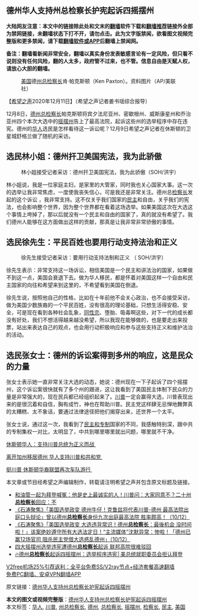  <h2>德州华人支持州总检察长护宪起诉四摇摆州</h2> <p class="notice"><b>大陆网友注意：本文中的链接除此处和文末的<a href="https://github.com/bannedbook/fanqiang" >翻墙</a>软件下载和<a href="https://github.com/killgcd/justmysocks/blob/master/README.md">翻墙推荐</a>链接外全部为禁网链接，未翻墙状态下打不开，请勿点击。此为文字版禁闻，欲看图文视频完整版和更多禁闻，请下载<a href="https://github.com/bannedbook/fanqiang">翻墙软件或APP</a>后翻墙上禁闻网。</p><p>备注：翻墙看新闻非常安全，翻墙以真实身份发表敏感言论有一定风险，但只看不说则没有任何风险，翻的人太多，政府管不过来，也不管。信息自由是天赋人权，请放心大胆的翻墙。</b></p>  <div class="entry"> <figure><figcaption><a href="https://www.bannedbook.org/bnews/tag/%e7%be%8e%e5%9b%bd/" class="st_tag internal_tag" rel="tag" title="标签 美国 下的日志">美国</a>德<a href="https://www.bannedbook.org/bnews/tag/%E5%B7%9E%E6%80%BB%E6%A3%80%E5%AF%9F%E9%95%BF/" class="st_tag internal_tag" rel="tag" title="标签 州总检察长 下的日志">州总检察长</a>肯·帕克斯顿（Ken Paxton）。资料图片（AP/美联社）</figcaption></figure> <p>【<span class='wp_keywordlink_affiliate'><a href="https://www.soundofhope.org" title="希望之声" target="_blank">希望之声</a></span>2020年12月11日】（希望之声记者姜书瑶综合报导）</p> <p>12月8日，<a href="https://www.bannedbook.org/bnews/tag/%e5%be%b7%e5%b7%9e/" class="st_tag internal_tag" rel="tag" title="标签 德州 下的日志">德州</a><a href="https://www.bannedbook.org/bnews/tag/%E6%80%BB%E6%A3%80%E5%AF%9F%E9%95%BF/" class="st_tag internal_tag" rel="tag" title="标签 总检察长 下的日志">总检察长</a>帕克斯顿将宾夕法尼亚州、密歇根州、威斯康星州和乔治亚州四个本次大选中的<a href="https://www.bannedbook.org/bnews/tag/%E6%91%87%E6%91%86%E5%B7%9E/" class="st_tag internal_tag" rel="tag" title="标签 摇摆州 下的日志">摇摆州</a>告上了最高法院，起诉这些州的选举程序中存在违宪。德州的<a href="https://www.bannedbook.org/bnews/tag/%e5%8d%8e%e4%ba%ba/" class="st_tag internal_tag" rel="tag" title="标签 华人 下的日志">华人</a>选民是怎样看待这一诉讼呢？12月9日希望之声记者在休斯顿的卫星城舒格兰做了随机的采访。</p> <h2><strong>选民林小姐：德州扞卫美国宪法，我为此骄傲</strong></h2> <figure><figcaption>林小姐接受记者采访：德州扞卫美国宪法，我为此骄傲（SOH/洪宇）</figcaption></figure> <p>林小姐说，我是一位家庭主妇，是家里的大管家，同时我也关心国家大事。这一次的选举让我非常焦虑，一度使我丧失信心，可是我还是非常关注。德州总<a href="https://www.bannedbook.org/bnews/tag/%E6%A3%80%E5%AF%9F%E9%95%BF/" class="st_tag internal_tag" rel="tag" title="标签 检察长 下的日志">检察长</a>发起的这个诉讼 ，我非常支持。这不仅关乎我们国家的<a href="https://www.bannedbook.org/bnews/tag/%e6%b0%91%e4%b8%bb/" class="st_tag internal_tag" rel="tag" title="标签 民主 下的日志">民主</a>和自由，关乎我们的宪法，也会影响整个世界，因为整个世界都在看着这场选举。如果美国这次在大选这个事情上垮掉了，那以后就没有一个民主和自由的国家了，真的就没有希望了。我们德州人能够在这方面做出这样的贡献，那真是让我非常非常骄傲的事情。</p>  <h2><strong>选民徐先生：平民百姓也要用行动支持法治和正义</strong></h2> <figure><figcaption>徐先生接受记者采访：要用行动支持法制和正义 （ SOH/洪宇）</figcaption></figure> <p>徐先生表示：非常支持这一场诉讼，相信美国是一个民主和讲法治的国家，如果做不到这一点，美国会衰退下去。做为华人移民，都是怀着对美国这样一个自由和民主国家的向往和希望来到这里的，不希望看到美国在倒退。</p> <p>徐先生说，按照他自己的性格，比如在十年前他不会关心政治，也不会接受采访，做为美国少数族裔的一个平民百姓，没有很高的理论基础，只想生活得安稳、安全，可是现在看到各种社会乱象，<span class='wp_keywordlink'><a href="https://www.bannedbook.org/forum57/topic6302.html" title="我所知道的地球历史与奥秘篇（十）：同性恋与吸毒" target="_blank">同性恋</a></span>、堕胎、吸毒啊这些，对下一代的成长都没有好处，我们不想活得越来越没希望，所以我现在能够做的，也是要走出来投票，站出来表达自己的观点，也会用行动积极响应和参与这些支持正义和维护法治的活动。</p> <h2><strong>选民张女士：德州的诉讼案得到多州的响应，这是民众的力量</strong></h2> <p>张女士表示她一直非常关注大选的动态，她说：德州现在一下子起诉了四个摇摆州，这个诉讼案很快就有了多个州的跟进，这让我看到了美国民主体制下民众的力量是非常强大的，现在民兵都已经组织起来了。<a href="https://www.bannedbook.org/bnews/tag/%e5%b7%9d%e6%99%ae/" class="st_tag internal_tag" rel="tag" title="标签 川普 下的日志">川普</a>一定会赢得大选，川普表现出来的是很沉着和自信，胸有成竹，神也在帮助川普。民主党这样肆无忌惮地舞弊真的太糟糕、太不象话，要通过法律途径把他们揭穿出来，还世界一个太平。</p>  <p>张女士说，通过这一次，我看到了<span class='wp_keywordlink'><a href="https://www.bannedbook.org/forum2/topic1260.html" title="民主和专制的社会起源" target="_blank">民主和专制</a></span>国家的不同，我感触特别深，跟中共的专制集权一对比，太明显了，中共到哪里哪里就出问题，哪里就不干净。</p> <p><a href="https://www.soundofhope.org/post/451066">休斯顿华人：支持川普总统为正义而战 </a></p> <p><a href="https://www.soundofhope.org/post/437314">离开加州移居德州 华人支持川普和共和党 </a></p>  <p><a href="https://www.soundofhope.org/post/429049">挺川普 休斯顿华裔联盟再次车队游行 </a></p> <p>本文章或节目经希望之声编辑制作，转载请注明希望之声并包含原文标题及链接。</p> <ul class='op-related-articles' title='相关阅读'> <li><a href='https://www.bannedbook.org/bnews/bannedvideo/20201211/1445754.html' target='_blank'>和油管一起为拜登喊冤：他是史上最诚实的人！川普问：大家同意不？二十州<b>总检察长</b>回应：不</a></li> <li><a href='https://www.bannedbook.org/bnews/bannedvideo/20201211/1445524.html' target='_blank'>《石涛聚焦》「美国选举政变 德州牛仔！克鲁兹将代表川普-德州 最高法院出庭口头辩论」曾以德州<b>总检察长</b>身份九次出庭最高法院 胜率颇高！（10/12）</a></li> <li><a href='https://www.bannedbook.org/bnews/bannedvideo/20201211/1445522.html' target='_blank'>《石涛聚焦》「美国选举政变 大选违背常识！德州<b>总检察长</b>：最後机会 没时间啦！」该案绝妙遵守所有大选法定日！“主流媒体”沈默异常：惨啦！「德州已赢12场官司 阻杀民主党借大选惑乱德州」（10/12）</a></li> <li><a href='https://www.bannedbook.org/bnews/cnnews/20201210/1444946.html' target='_blank'>四大摇摆州选举违宪遭德州<b>总检察长</b>起诉 联邦高院很难驳回</a></li> <li><a href='https://www.bannedbook.org/bnews/bannedvideo/20201209/1444462.html' target='_blank'>🔥德州<b>总检察长</b>起诉四摇摆州：选举程序违宪│美总统就职委员会拒认拜登</a></li> </ul> <p class="texttj"> <a href="https://www.bannedbook.org/forum23/topic22702.html" target="_blank">V2free机场25%引荐返利：全平台免费SS/V2ray节点+经济套餐高速翻墙</a><br/> <a href="https://github.com/bannedbook/fanqiang/wiki/%E7%A6%81%E9%97%BB%E7%BD%91%E5%AE%89%E5%8D%93%E7%BF%BB%E5%A2%99%E6%96%B0%E9%97%BBAPP" target="_blank">免费PC翻墙、安卓VPN翻墙APP</a></p><p>原文链接：<a class="src_link"  href="https://www.soundofhope.org/post/452539" target="_blank">德州华人支持州总检察长护宪起诉四摇摆州</a></p> <a name='sharetosocial'></a>       <div><b>本文的图文或视频完整版</b>：<a href='https://www.bannedbook.org/bnews/comments/20201211/1445983.html'>德州华人支持州总检察长护宪起诉四摇摆州</a></div>  </div><!--END ENTRY--> <div class="postfooter"> <div>本文标签：<a href="https://www.bannedbook.org/bnews/tag/%e5%8d%8e%e4%ba%ba/" rel="tag">华人</a>, <a href="https://www.bannedbook.org/bnews/tag/%e5%b7%9d%e6%99%ae/" rel="tag">川普</a>, <a href="https://www.bannedbook.org/bnews/tag/%E5%B7%9E%E6%80%BB%E6%A3%80%E5%AF%9F%E9%95%BF/" rel="tag">州总检察长</a>, <a href="https://www.bannedbook.org/bnews/tag/%e5%be%b7%e5%b7%9e/" rel="tag">德州</a>, <a href="https://www.bannedbook.org/bnews/tag/%E6%80%BB%E6%A3%80%E5%AF%9F%E9%95%BF/" rel="tag">总检察长</a>, <a href="https://www.bannedbook.org/bnews/tag/%E6%91%87%E6%91%86%E5%B7%9E/" rel="tag">摇摆州</a>, <a href="https://www.bannedbook.org/bnews/tag/%E6%A3%80%E5%AF%9F%E9%95%BF/" rel="tag">检察长</a>, <a href="https://www.bannedbook.org/bnews/tag/%e6%b0%91%e4%b8%bb/" rel="tag">民主</a>, <a href="https://www.bannedbook.org/bnews/tag/%e7%be%8e%e5%9b%bd/" rel="tag">美国</a></div>  </div><!--END POSTFOOTER--> 